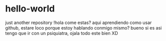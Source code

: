 # hello-world
just another repository
!hola come estas? aqui aprendiendo como usar github, estare loco porque estoy hablando conmigo mismo? bueno si es asi tengo que ir  con un psiquiatra, ojala todo este bien XD
